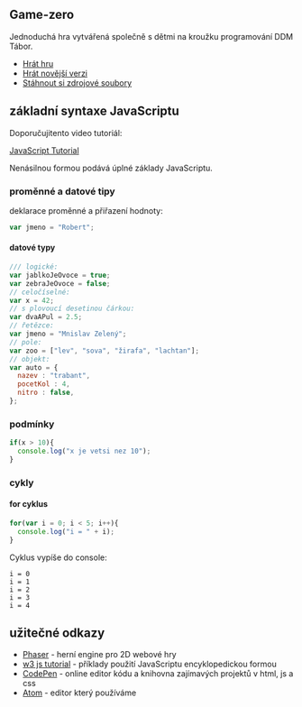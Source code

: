 ## Game-zero
Jednoduchá hra vytvářená společně s dětmi na kroužku programování DDM Tábor.
* [Hrát hru](https://triskill.github.io/Game-Zero/)
* [Hrát novější verzi](http://triskill.github.io/game)
* [Stáhnout si zdrojové soubory](https://github.com/triskill/Game-Zero/archive/master.zip)
## základní syntaxe JavaScriptu

Doporučujitento video tutoriál:

[JavaScript Tutorial](https://www.youtube.com/playlist?list=PLYWX-sH544Qj9MxhG4IOlk_vOCnSGiqpj)

Nenásilnou formou podává úplné základy JavaScriptu.

### proměnné a datové tipy

deklarace proměnné a přiřazení hodnoty:
```javascript
var jmeno = "Robert";
```
#### datové typy
```javascript
/// logické:
var jablkoJeOvoce = true;
var zebraJeOvoce = false;
// celočíselné:
var x = 42;
// s plovoucí desetinou čárkou:
var dvaAPul = 2.5;
// řetězce:
var jmeno = "Mnislav Zelený";
// pole:
var zoo = ["lev", "sova", "žirafa", "lachtan"];
// objekt:
var auto = {
  nazev : "trabant",
  pocetKol : 4,
  nitro : false,
};
````
### podmínky

```javascript
if(x > 10){
  console.log("x je vetsi nez 10");
}
```
### cykly
#### for cyklus
```javascript
for(var i = 0; i < 5; i++){
  console.log("i = " + i);
}
```
Cyklus vypíše do console:
```
i = 0
i = 1
i = 2
i = 3
i = 4
```

## užitečné odkazy

* [Phaser](https://phaser.io/) - herní engine pro 2D webové hry
* [w3 js tutorial](https://www.w3schools.com/js/default.asp) - příklady použití JavaScriptu encyklopedickou formou
* [CodePen](https://codepen.io/) - online editor kódu a knihovna zajímavých projektů v html, js a css
* [Atom](https://atom.io/) - editor který používáme
